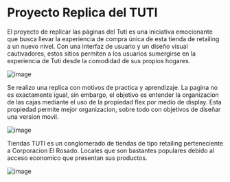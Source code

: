 <h1>Proyecto Replica del TUTI</h1>
<p>
  El proyecto de replicar las páginas del Tuti es una iniciativa emocionante que busca llevar la experiencia de compra única de esta tienda de retailing a un nuevo nivel. Con una interfaz de usuario y un diseño visual cautivadores, estos sitios permiten a los usuarios sumergirse en la experiencia de Tuti desde la comodidad de sus propios hogares.
</p>

![image](https://github.com/GabrielPerlaza/Proyecto-Replica-TUTI/assets/122389457/b7e37bca-70e6-4c34-a935-cc2f3ecdb408)

<p>
  Se realizo una replica con motivos de practica y aprendizaje. La pagina no es exactamente igual, sin embargo, el objetivo es entender la organizacion de las cajas mediante el uso de la propiedad flex por medio de display. Esta propiedad permite mejor organizacion, sobre todo con objetivos de diseñar una version movil.
</p>

![image](https://github.com/GabrielPerlaza/Proyecto-Replica-TUTI/assets/122389457/a26fe3ec-5a32-4753-a305-daed47013dc8)
<p>
  Tiendas TUTI es un conglomerado de tiendas de tipo retailing perteneciente a Corporacion El Rosado. Locales que son bastantes populares debido al acceso economico que presentan sus productos. 
</p>

![image](https://github.com/GabrielPerlaza/Proyecto-Replica-TUTI/assets/122389457/4320a94a-d3d4-48e4-ac05-2fcc314a4582)




